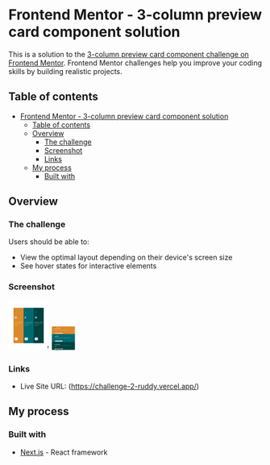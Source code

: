 # Frontend Mentor - 3-column preview card component solution

This is a solution to the [3-column preview card component challenge on Frontend Mentor](https://www.frontendmentor.io/challenges/3column-preview-card-component-pH92eAR2-). Frontend Mentor challenges help you improve your coding skills by building realistic projects. 

## Table of contents

- [Frontend Mentor - 3-column preview card component solution](#frontend-mentor---3-column-preview-card-component-solution)
  - [Table of contents](#table-of-contents)
  - [Overview](#overview)
    - [The challenge](#the-challenge)
    - [Screenshot](#screenshot)
    - [Links](#links)
  - [My process](#my-process)
    - [Built with](#built-with)


## Overview

### The challenge

Users should be able to:

- View the optimal layout depending on their device's screen size
- See hover states for interactive elements

### Screenshot

<img src="./public/Desktop.png" width="80px" height="100px"/>
<img src="./public/Mobile.png" width="50px" height="50px"/>


### Links

- Live Site URL: (https://challenge-2-ruddy.vercel.app/)

## My process

### Built with

- [Next.js](https://nextjs.org/) - React framework

